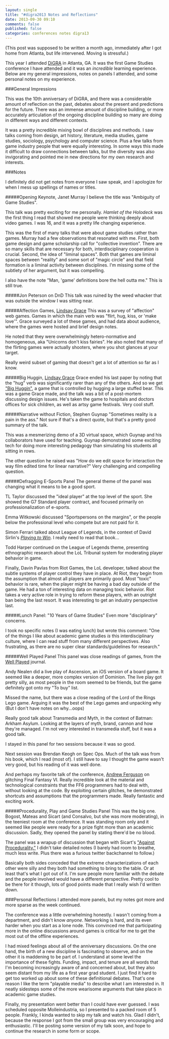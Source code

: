 ```yaml
---
layout: single
title: "#digra2013 Notes and Reflections"
date: 2013-09-30 09:10
comments: false
published: false
categories: conferences notes digra13
---
```


(This post was supposed to be written a month ago, immediately after I got home from Atlanta, but life intervened.
Moving is stressful.)

This year I attended [DiGRA](http://dm.lmc.gatech.edu/digra2013/) in Atlanta, GA.
It was the first Game Studies conference I have attended and it was an *incredible* learning experience.
Below are my general impressions, notes on panels I attended, and some personal notes on my experience.

###General Impressions

This was the 10th anniversary of DiGRA, and there was a considerable amount of reflection on the past, debates about the present and predictions for the future.
There was an immense amount of discipline building, or more accurately articulation of the ongoing discipline building so many are doing in different ways and different contexts.

It was a pretty incredible mixing bowl of disciplines and methods.
I saw talks coming from design, art history, literature, media studies, game studies, sociology, psychology and computer science.
Plus a few talks from game industry people that were equally interesting.
In some ways this made  it difficult to draw connections between talks, but the diversity was also invigorating and pointed me in new directions for my own research and interests.

###Notes

I definitely did not get notes from everyone I saw speak, and I apologize for when I mess up spellings of names or titles.

#####Opening Keynote, Janet Murray
I believe the title was "Ambiguity of Game Studies".

This talk was pretty exciting for me personally.
_Hamlet of the Holodeck_ was the first thing I read that showed me people were thinking deeply about video games.
I was 16, and it was a pretty life changing experience.

This was the first of many talks that were about game studies rather than games.
Murray had a few observations that resonated with me.
First, both game design and game scholarship call for "collective invention".
There are so many skills that are necessary for both, interdisciplinary cooperation is crucial.
Second, the idea of "liminal spaces".
Both that games are liminal spaces between "reality" and some sort of "magic circle" and that field formation is a liminal activity between disciplines.
I'm missing some of the subtlety of her argument, but it was compelling.

I also have the note "Man, 'game' definitions bore the hell outta me."
This is still true.

#####Jon Peterson on DnD
This talk was ruined by the weed whacker that was outside the window I was sitting near.

#####Affection Games, [Lindsay Grace](https://twitter.com/Mindtoggle)
This was a survey of "affection" web games.
Games in which the main verb was "flirt, hug, kiss, or 'make love'".
Grace surveyed a lot of these games, and had data about audience, where the games were hosted and brief design notes.

He noted that they were overwhelmingly hetero-normative and homogeneous, aka "Unicorns don't kiss fairies".
He also noted that many of the flirting games were actually shooters, where you shot glances at your target.

Really weird subset of gaming that doesn't get a lot of attention so far as I know.

#####Big Huggin, [Lindsay Grace](https://twitter.com/Mindtoggle)
Grace ended his last paper by noting that the "hug" verb was significantly rarer than any of the others.
And so we get ["Big Huggin"](http://www.youtube.com/watch?v=sNPMW5JQmZs), a game that is controlled by hugging a large stuffed bear.
This was a game Grace made, and the talk was a bit of a post-mortem discussing design issues.
He's taken the game to hospitals and doctors offices for sick children, as well as artsy game festivals.
Very cool stuff.

#####Narrative without Fiction, Stephen Guynap
"Sometimes reality is a pain in the ass."
Not sure if that's a direct quote, but that's a pretty good summary of the talk.

This was a mesmerizing demo of a 3D virtual space, which Guynap and his collaborators have used for teaching.
Guynap demonstrated some exciting tech for doing more interesting pedagogy than simulating his students all sitting in rows.

The other question he raised was "How do we edit space for interaction the way film edited time for linear narrative?"
Very challenging and compelling question.

#####Defragging E-Sports Panel
The general theme of the panel was changing what it means to be a good sport.

TL Taylor discussed the "ideal player" at the top level of the sport.
She showed the G7 Standard player contract, and focused primarily on professionalization of e-sports.

Emma Witkowski discussed "Sportspersons on the margins", or the people below the professional level who compete but are not paid for it.

Simon Ferrari talked about League of Legends, in the context of David Sirlin's [*Playing to Win*](http://www.sirlin.net/ptw/).
I really need to read that book...

Todd Harper continued on the League of Legends theme, presenting ethnographic research about the LoL Tribunal system for moderating player behavior in game.

Finally, Davin Pavlas from Riot Games, the LoL developer, talked about the subtle systems of player control they have in place.
At Riot, they begin from the assumption that almost all players are primarily good.
Most "toxic" behavior is rare, when the player might be having a bad day outside of the game.
He had a ton of interesting data on managing toxic behavior.
Riot takes a very active role in trying to reform these players, with an outright ban being the last resort.
It was interesting to get an industry perspective last.

#####Lunch Panel: "10 Years of Game Studies"
Even more "disciplinary" concerns.

I took no specific notes (I was eating lunch) but wrote this comment:
"One of the things I like about academic game studies _is_ this interdisciplinary culture, where I can read stuff from many different perspectives.
Also frustrating, as there are no super clear standards/guidelines for research."

#####Well Played Panel
This panel was close readings of games, from the [Well Played](http://www.etc.cmu.edu/etcpress/wellplayed) journal.

Andy Nealen did a live play of Ascension, an iOS version of a board game.
It seemed like a deeper, more complex version of Dominion.
The live play got pretty silly, as most people in the room seemed to be friends, but the game definitely got onto my "To buy" list.

Missed the name, but there was a close reading of the Lord of the Rings Lego game.
Arguing it was the best of the Lego games and unpacking why (But I don't have notes on why...oops)

Really good talk about Transmedia and Myth, in the context of Batman: Arkham Asylum.
Looking at the layers of myth, brand, cannon and how they're managed.
I'm not very interested in transmedia stuff, but it was a good talk.

I stayed in this panel for two sessions because it was so good.

Next session was Brendan Keogh on Spec Ops.
Much of the talk was from his book, which I read (most of).
I still have to say I thought the game wasn't very good, but his reading of it was well done.

And perhaps my favorite talk of the conference, [Andrew Ferguson](https://twitter.com/epiktistes) on glitching Final Fantasy VI.
Really incredible look at the material and technological constraints that the FF6 programmers had to deal with, without looking at the code.
By exploiting certain glitches, he demonstrated shortcuts and assumptions that the programmers made.
Really fantastic and exciting work.

#####Procedurality, Play and Game Studies Panel
This was the big one.
Bogost, Mateas and Sicart (and Consalvo, but she was more moderating), in the teeniest room at the conference.
It was standing room only and it seemed like people were ready for a prize fight more than an academic discussion.
Sadly, they opened the panel by stating there'd be no blood.

The panel was a wrapup of discussion that began with Sicart's ["Against Procedurality."](http://gamestudies.org/1103/articles/sicart_ap)
I didn't take detailed notes (I barely had room to breathe, much less write. Plus there was a furious twitter backchannel to follow.)

Basically both sides conceded that the extreme characterizations of each other were silly and they both had something to bring to the table.
Or at least that's what I got out of it.
I'm sure people more familiar with the debate and the people involved would have a different perspective.
Pretty cool to be there for it though, lots of good points made that I really wish I'd written down.

###Personal Reflections
I attended more panels, but my notes got more and more sparse as the week continued.

The conference was a little overwhelming honestly.
I wasn't coming from a department, and didn't know *anyone*.
Networking is hard, and its even harder when you start as a lone node.
This convinced me that participating more in the online discussions around games is critical for me to get the most out of the offline experiences.

I had mixed feelings about all of the anniversary discussions.
On the one hand, the birth of a new discipline is fascinating to observe, and on the other it is maddening to be part of.
I understand at some level the importance of these fights.
Funding, impact, and tenure are all words that I'm becoming increasingly aware of and concerned about, but they also seem distant from my life as a first year grad student.
I just find it hard to get too worked up about some of these definitional debates.
That's one reason I like the term "playable media" to describe what I am interested in.
It neatly sidesteps some of the more wearisome arguments that take place in academic game studies.

Finally, my presentation went better than I could have ever guessed.
I was scheduled opposite Molleindustria, so I presented to a packed room of 5 people.
Frankly, I kinda wanted to skip my talk and watch his.
Glad I didn't, because the response I got from the small group was very encouraging and enthusiastic.
I'll be posting some version of my talk soon, and hope to continue the research in some form or scope.
